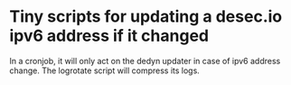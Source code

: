 # Tiny scripts for updating a desec.io ipv6 address if it changed
In a cronjob, it will only act on the dedyn updater in case of
ipv6 address change.
The logrotate script will compress its logs.
